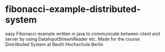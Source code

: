 # fibonacci-example-distributed-system
easy Fibonacci example written in java to communicate between client and server by using DataInputStreamReader etc. Made for the course Distritbuted System at Beuth Hochschule Berlin
